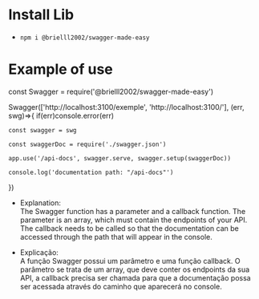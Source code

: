 # Install Lib

- ```npm i @brielll2002/swagger-made-easy```

# Example of use

const Swagger = require('@brielll2002/swagger-made-easy')

Swagger(['http://localhost:3100/exemple', 'http://localhost:3100/'], (err, swg)=>{
    if(err)console.error(err)

    const swagger = swg

    const swaggerDoc = require('./swagger.json')

    app.use('/api-docs', swagger.serve, swagger.setup(swaggerDoc))

    console.log('documentation path: "/api-docs"')
})

- Explanation:  
The Swagger function has a parameter and a callback function.
The parameter is an array, which must contain the endpoints of your API. The callback needs to be called so that the documentation can be accessed through the path that will appear in the console.

- Explicação:  
A função Swagger possui um parâmetro e uma função callback.
O parâmetro se trata de um array, que deve conter os endpoints da sua API, a callback precisa ser chamada para que a documentação possa ser acessada através do caminho que aparecerá no console.
